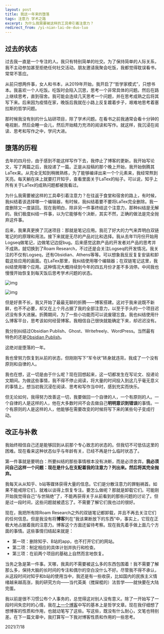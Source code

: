 ```yaml
---
layout: post
title: 我这一年来的堕落
tags: 注意力 学术之路
excerpt: 为什么我需要被这样的工具牵引着注意力？
redirect_from: /yi-nian-lai-de-duo-luo
---
```


## 过去的状态

过去我一直是一个专注的人。我只有特别简单的社交。为了保持简单的人际关系，我不主动参加甚至拒绝任何社交活动。朋友邀请我聚会吃饭，我都觉得耽误看书，常常不答应。

从前只想两件事，女人和书本，从2019年开始，我开启了“哲学家模式”，只想书本。我喜欢一个人吃饭。吃饭时会陷入沉思，思考一个非常具体的问题。然后在路上继续思考，直到宿舍。我可能会连续几天思考一个问题，并在思考成熟之后将其写下来。后来因为疫情在家，晚饭后我就在小路上反复踱着步子，艰难地思考着塞拉斯的哲学问题。

那时候我没有别的什么钻研项目，除了学术问题。在看书之前我通常会看十分钟的电视剧，然后会睡一会儿，然后开始精力充沛的阅读和写作。就这样，我沉浸在阅读、思考和写作之中，学问大进。

## 堕落的历程

去年的四月份，由于感到不能这样写作下去，我停止了博客的更新。我开始写论文，写了两篇之后，我投递了一篇。正是从投稿的那个晚上开始，我开始倒腾其LaTex来。从完全无知到稍微熟练，为了能够编译出来一个个元素来，我经常熬到天亮。每天躺在床上就要打开知乎，查看里面关于LaTex的帖子。可以说，知乎上所有关于LaTex的成熟问题都被我看过。

为什么我需要被这样的工具牵引着注意力？在往返于食堂和宿舍的路上，有时候，我纠结着该选择哪一个编辑器，有时候，我纠结着要不要将LaTex完全删除。我一度删除又一度装回。现在我明白，除非另一件事终结这个注意力，那种纠结是无解的。我们极度纠结一件事，以为它能够有个决断，其实不然，正确的做法是完全抛弃这件事。

后来，我果真更换了沉迷项目：那就是笔记应用。我花了好大的力气来弄明白双链笔记的的原理和用法。接下来就是无尽的产品对比和选择。我从去年11月份开始用Logseq做笔记，边做笔记边捉bug。后来感觉这款产品的开发者对产品的思考并不成熟，就切换到了Roam Research，不过还是会关注Logseq的开发情况。我关注的不仅有Logseq，还有Obsidian、Athens等等。可以想象我反反复复安装和卸载这些应用的画面。在LaTex那里，我纠结使用哪个编辑器；在双链笔记这里，我纠结使用哪个应用。这种情况大概持续到今年的四五月份才差不多消停。中间我也慢慢开始恢复到每天饭后思考学术问题的状态。

![img](https://obsidian.md/images/screenshot.png)


![img](https://res.cloudinary.com/mkyos/image/upload/v1638018672/blog-images/logseq_lifw1s.png)


但是好景不长，我又开始了最最无聊的折腾——博客搭建。这对于我来说既不新鲜，也不不必要，却又在上个月占据了我的全部注意力，以至于手头的一个项目迟迟没有多大进展。折腾期间，为了一些小功能而可以说废寝忘食。我也纠结使用什么博客平台，思考该如何经营博客。我相信自己很快就能确定下来，却迟迟没有。

我分别纠结过Obsidian Publish、Ghost、Writefreely、WordPress。当然最有特色的还是[Obsidian Publish](https://obsidian.md/publish)。

这绝对是堕落的一年。

我也曾努力恢复到从前的状态，但刚刚写下“军令状”转身就违背。我成了一个没有原则和自律的人。

我也在想，这一切是由于什么呢？现在回想起来，这一切都发生在写论文、投递论文期间。为做这些事情，我不得不停止阅读，将大量的时间投入到这几乎毫无意义的事情上。想当初我沉浸在阅读、思考和写作当中时，感到充实而快乐。

但无论如何，我得努力改善这一切，我要做回一个自律的人，一个有原则的人。一个自律的人是这样的人，他在大多数时间不会去做自己**明明意识到错误**的事情。一个有原则的人是这样的人，他能够在需要改变的时候将写下来的某些句子变成行动。

## 改正与补救

我始终相信自己还是能够回到从前那个专心致志的状态的。但我切不可低估这里的困难。现在看来这种状态似乎与年龄有关，已经不再是什么临时状态了。

第一件事就是要明白：所要纠结的那些事情根本没有决断，而是必须舍弃。**我必须问自己这样一个问题：现在是什么在支配着我的注意力？列出来。然后将其完全抛弃。**

我每天从从知乎、b站等媒体获得大量的信息。它们是分散注意力的罪魁祸首。如果不能戒除它们，就难以谈得上恢复专注。要怎么做呢？那就是卸载它们。可能刚开始我觉得自己“与世隔绝”了，不能再获得关于从前看到的那些问题的讨论了。但是过一段时间，这些问题就被遗忘了。不需要了解它们我也过的很好。

现在，我把所有除Roam Research之外的双链笔记都卸载，并且不再去关注它们的任何信息。但是我没有将**博客**列在“我该果断放下的东西”中，事实上，它现在正极大地占据着我的注意力。博客这个方面还留待考察。现在我先着手做上面几个方面的事情。这些事情归结起来就是：

- 第一项：删除知乎、B站的app，也不打开它们的网站。
- 第二项：制定相应的具体计划并执行和检查。
- 第三项：在前两个项目的基础上自然而言地恢复。

当务之急是第一件事。天哪，我真的不需要被这么多的东西包围着！我不需要了解那么多，保持大脑的长时间的专注和偶尔的空白没什么不好。尽管我不得不承认，从这段时间对知乎和b站的使用当中，我还是有一些收获，比如国内的民族主义情绪越来越高涨，我的研究方向——当代英美（搅屎棍的）法哲学——就快要在大陆完蛋。

我以前是很不习惯公布个人事务的，总觉得这对别人没有意义。除了一开始写了一段时间失恋时的心情，我在[上一个博客](http://kmt.bitcron.com/)中写的基本上是哲学文章。现在我仔细想了想博客的性质和作用，也就动笔写了这些。写这些，既没有什么耐心，文笔也特别差。在下一篇文章中，我打算写一下我对博客性质和作用的一些思考。

2021/7/18